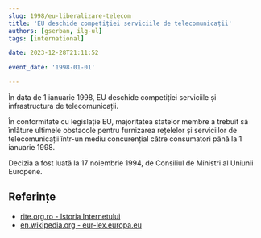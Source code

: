 ```yaml
---
slug: 1998/eu-liberalizare-telecom
title: 'EU deschide competiției serviciile de telecomunicații'
authors: [gserban, ilg-ul]
tags: [international]

date: 2023-12-28T21:11:52

event_date: '1998-01-01'

---
```

În data de 1 ianuarie 1998, EU deschide competiției serviciile și infrastructura de
telecomunicații.

<!-- truncate -->

În conformitate cu legislație EU, majoritatea statelor membre a trebuit
să înlăture ultimele obstacole pentru furnizarea rețelelor și serviciilor
de telecomunicații într-un mediu concurențial către consumatori până la
1 ianuarie 1998.

Decizia a fost luată la 17 noiembrie 1994, de Consiliul de Ministri al
Uniunii Europene.

## Referințe

- [rite.org.ro - Istoria Internetului](https://rite.org.ro/istoria-internetului/)
- [en.wikipedia.org - eur-lex.europa.eu](https://eur-lex.europa.eu/legal-content/RO/TXT/PDF/?uri=CELEX:31998Y0822(01)&from=EN)
